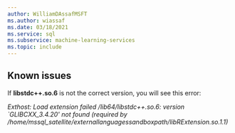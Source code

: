 ```yaml
---
author: WilliamDAssafMSFT
ms.author: wiassaf
ms.date: 03/18/2021
ms.service: sql
ms.subservice: machine-learning-services
ms.topic: include
---
```

## Known issues

If **libstdc++.so.6** is not the correct version, you will see this error:

*Exthost: Load extension failed /lib64/libstdc++.so.6: version `GLIBCXX_3.4.20' not found (required by /home/mssql_satellite/externallanguagessandboxpath/libRExtension.so.1.1)*
